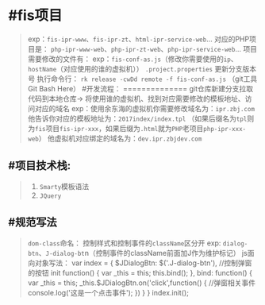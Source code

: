 #fis项目
===========
>exp：`fis-ipr-www`、`fis-ipr-zt`、`html-ipr-service-web`...
>对应的PHP项目是： `php-ipr-www-web`、`php-ipr-zt-web`、`php-ipr-service-web`...
>项目需要修改的文件有：
>exp：`fis-conf-as.js`（修改你需要使用的`ip`、`hostName`（对应使用的谁的虚拟机））
     `.project.properties` 更新分支版本号
>执行命令行： `rk release -cwDd remote -f fis-conf-as.js` （git工具 Git Bash Here）
#开发流程：
==============
>git仓库新建分支拉取代码到本地仓库->
>将使用谁的虚拟机、找到对应需要修改的模板地址、访问对应的域名
>exp：使用余东海的虚拟机你需要修改域名为：`ipr.zbj.com` 
      他告诉你对应的模板地址为：`2017index/index.tpl` （如果后缀名为`tpl`则为`fis`项目`fis-ipr-xxx`，如果后缀为`.html`就为`PHP`老项目`php-ipr-xxx-web`）
      他虚拟机对应绑定的域名为：`dev.ipr.zbjdev.com` 

#项目技术栈:
--------------
>1.   `Smarty`模板语法
>2.   `JQuery`

#规范写法
----------
>`dom-class`命名： 控制样式和控制事件的`className`区分开
>exp: `dialog-btn`、`J-dialog-bt`n（控制事件的className前面加J作为维护标记）
>js面向对象写法：
    var index = {
      $JDialogBtn: $('.J-dialog-btn'), //控制弹窗的按钮
      init function() {
          var _this = this;
          this.bind();
      },
      bind: function() {
          var _this = this;
          _this.$JDialogBtn.on('click',function() { //弹窗相关事件
              console.log('这是一个点击事件');
          })
      }
    }
    index.init();